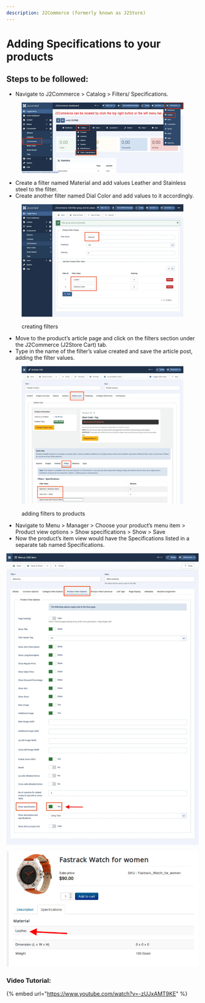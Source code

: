 ```yaml
---
description: J2Commerce (formerly known as J2Store)
---
```


# Adding Specifications to your products

## Steps to be followed: <a href="#steps-to-be-followed" id="steps-to-be-followed"></a>

* Navigate to J2Commerce > Catalog > Filters/ Specifications.

<figure><img src="../.gitbook/assets/filter2.webp" alt=""><figcaption></figcaption></figure>

* Create a filter named Material and add values Leather and Stainless steel to the filter.
* Create another filter named Dial Color and add values to it accordingly.

<figure><img src="../.gitbook/assets/creating_filter.webp" alt=""><figcaption><p>creating filters</p></figcaption></figure>

* Move to the product’s article page and click on the filters section under the J2Commerce (J2Store Cart) tab.
* Type in the name of the filter’s value created and save the article post, adding the filter values.&#x20;

<figure><img src="../.gitbook/assets/flex_filters (2).webp" alt=""><figcaption><p>adding filters to products</p></figcaption></figure>

* Navigate to Menu > Manager > Choose your product’s menu item > Product view options > Show specifications > Show > Save
* Now the product’s item view would have the Specifications listed in a separate tab named Specifications.

![Menu settings](<../.gitbook/assets/show_specs (1).webp>)

![Frontend](https://raw.githubusercontent.com/j2store/doc-images/master/catalog/adding-specs-to-pro/specsinfront.png)

### Video Tutorial: <a href="#video-tutorial" id="video-tutorial"></a>

{% embed url="https://www.youtube.com/watch?v=-zUJxAMT9KE" %}
